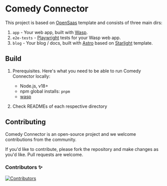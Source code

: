 # Comedy Connector

This project is based on [OpenSaas](https://opensaas.sh) template and consists of three main dirs:

1. `app` - Your web app, built with [Wasp](https://wasp-lang.dev).
2. `e2e-tests` - [Playwright](https://playwright.dev/) tests for your Wasp web app.
3. `blog` - Your blog / docs, built with [Astro](https://docs.astro.build) based on
  [Starlight](https://starlight.astro.build/) template.

## Build

1. Prerequisites. Here's what you need to be able to run Comedy Connector locally:
   - Node.js, v18+
   - npm global installs: `pnpm`
   - [wasp](https://docs.opensaas.sh/start/getting-started/)

2. Check READMEs of each respective directory

## Contributing

Comedy Connector is an open-source project and we welcome contributions from the community.

If you'd like to contribute, please fork the repository and make changes as you'd like. Pull requests are welcome.

### Contributors ✨

<a href="https://github.com/RainyMrGab/comedy-connector-saas/graphs/contributors">
  <img src="https://contrib.rocks/image?repo=RainyMrGab/comedy-connector-saas" alt="Contributors" />
</a>
